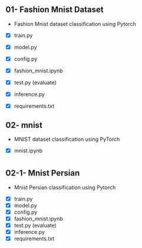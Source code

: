 ## 01- Fashion Mnist Dataset

- Fashion Mnist dataset classification using Pytorch


- [x] train.py
- [x] model.py
- [x] config.py
- [x] fashion_mnist.ipynb
- [x] test.py (evaluate)
- [x] inference.py
- [x] requirements.txt


## 02- mnist

- MNIST dataset classification using PyTorch

- [x] mnist.ipynb

#

## 02-1- Mnist Persian

- Mnist Persian classification using Pytorch

- [x] train.py
- [x] model.py
- [x] config.py
- [x] fashion_mnist.ipynb
- [x] test.py (evaluate)
- [x] inference.py
- [x] requirements.txt
